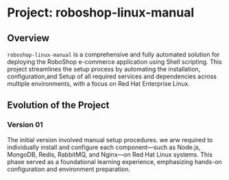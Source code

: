 # Project: roboshop-linux-manual

## Overview
`roboshop-linux-manual` is a comprehensive and fully automated solution for deploying the RoboShop e-commerce application using Shell scripting. This project streamlines the setup process by automating the installation, configuration,and Setup of all required services and dependencies across multiple environments, with a focus on Red Hat Enterprise Linux.

## Evolution of the Project

### Version 01
The initial version involved manual setup procedures. we arw required to individually install and configure each component—such as Node.js, MongoDB, Redis, RabbitMQ, and Nginx—on Red Hat Linux systems. This phase served as a foundational learning experience, emphasizing hands-on configuration and environment preparation.


